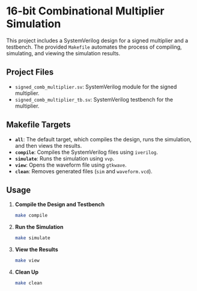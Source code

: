 # 16-bit Combinational Multiplier Simulation

This project includes a SystemVerilog design for a signed multiplier and a testbench. The provided `Makefile` automates the process of compiling, simulating, and viewing the simulation results.

## Project Files

- `signed_comb_multiplier.sv`: SystemVerilog module for the signed multiplier.
- `signed_comb_multiplier_tb.sv`: SystemVerilog testbench for the multiplier.

## Makefile Targets

- **`all`**: The default target, which compiles the design, runs the simulation, and then views the results.
- **`compile`**: Compiles the SystemVerilog files using `iverilog`.
- **`simulate`**: Runs the simulation using `vvp`.
- **`view`**: Opens the waveform file using `gtkwave`.
- **`clean`**: Removes generated files (`sim` and `waveform.vcd`).

## Usage

1. **Compile the Design and Testbench**

   ```bash
   make compile
   ```
2. **Run the Simulation**
    ```bash
    make simulate
    ```
3. **View the Results**
    ```bash
    make view
    ```
4. **Clean Up**
    ```bash
    make clean
    ```